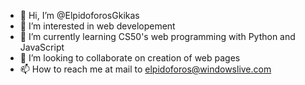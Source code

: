 - 👋 Hi, I’m @ElpidoforosGkikas
- 👀 I’m interested in web developement
- 🌱 I’m currently learning CS50's web programming with Python and JavaScript 
- 💞️ I’m looking to collaborate on creation of web pages
- 📫 How to reach me at mail to elpidoforos@windowslive.com

<!---
ElpidoforosGkikas/ElpidoforosGkikas is a ✨ special ✨ repository because its `README.md` (this file) appears on your GitHub profile.
You can click the Preview link to take a look at your changes.
--->
